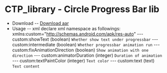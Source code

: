 # CTP_library - Circle Progress Bar lib
- Download
-- [Download aar](https://www.asuswebstorage.com/navigate/s/CF477E034C92419DA1441920C3BFA539Y)
- Usage
-- xml
declare xml namespace as followings:
xmlns:custom="http://schemas.android.com/apk/res-auto"
--- custom:showText (boolean) ```Whether show text under progressbar```
--- custom:intermediate (boolean) ```Whether progressbar animation run```
--- custom:fixAnimationDirection (boolean) ```Show animation with one direction```
--- custom:animatorDuration (integer) ```Duration of animation```
--- custom:textPaintColor (integer) ```Text color```
--- custom:text (text) ```Text content```
